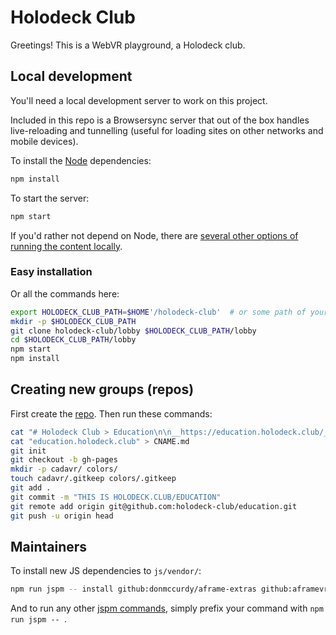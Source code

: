 # Holodeck Club

Greetings! This is a WebVR playground, a Holodeck club.


## Local development

You'll need a local development server to work on this project.

Included in this repo is a Browsersync server that out of the box handles live-reloading and tunnelling (useful for loading sites on other networks and mobile devices).

To install the [Node](https://nodejs.org/en/download/) dependencies:

```bash
npm install
```

To start the server:

```bash
npm start
```

If you'd rather not depend on Node, there are [several other options of running the content locally](https://github.com/mrdoob/three.js/wiki/How-to-run-things-locally).


### Easy installation

Or all the commands here:

```bash
export HOLODECK_CLUB_PATH=$HOME'/holodeck-club'  # or some path of your choosing
mkdir -p $HOLODECK_CLUB_PATH
git clone holodeck-club/lobby $HOLODECK_CLUB_PATH/lobby
cd $HOLODECK_CLUB_PATH/lobby
npm start
npm install
```

## Creating new groups (repos)

First create the [repo](https://github.com/organizations/holodeck-club/repositories/new). Then run these commands:

```bash
cat "# Holodeck Club > Education\n\n__https://education.holodeck.club/__" > README.md
cat "education.holodeck.club" > CNAME.md
git init
git checkout -b gh-pages
mkdir -p cadavr/ colors/
touch cadavr/.gitkeep colors/.gitkeep
git add .
git commit -m "THIS IS HOLODECK.CLUB/EDUCATION"
git remote add origin git@github.com:holodeck-club/education.git
git push -u origin head
```

## Maintainers

To install new JS dependencies to `js/vendor/`:

```bash
npm run jspm -- install github:donmccurdy/aframe-extras github:aframevr/aframe@master github:gasolin/aframe-href-component
```

And to run any other [jspm commands](https://github.com/jspm/jspm-cli#documentation), simply prefix your command with `npm run jspm -- `.

